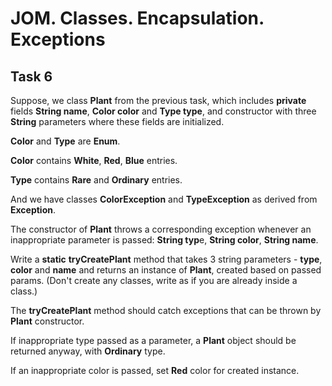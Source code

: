 # JOM. Classes. Encapsulation. Exceptions
## Task 6

Suppose, we class **Plant** from the previous task, which includes **private** fields **String name**, **Color color** and **Type type**, and constructor with three **String** parameters where these fields are initialized. 

**Color** and **Type** are **Enum**. 

**Color** contains **White**, **Red**, **Blue** entries.

**Type** contains **Rare** and **Ordinary** entries.

And we have classes **ColorException** and **TypeException** as derived from **Exception**.

The constructor of **Plant** throws a corresponding exception whenever an inappropriate parameter is passed: **String typ**e, **String color**, **String name**.

Write a **static** **tryCreatePlant** method that takes 3 string parameters - **type**, **color** and **name** and returns an instance of **Plant**, created based on passed params. (Don't create any classes, write as if you are already inside a class.)

The **tryCreatePlant** method should catch exceptions that can be thrown by **Plant** constructor. 

If inappropriate type passed as a parameter, a **Plant** object should be returned anyway, with **Ordinary** type. 

If an inappropriate color is passed, set **Red** color for created instance.
